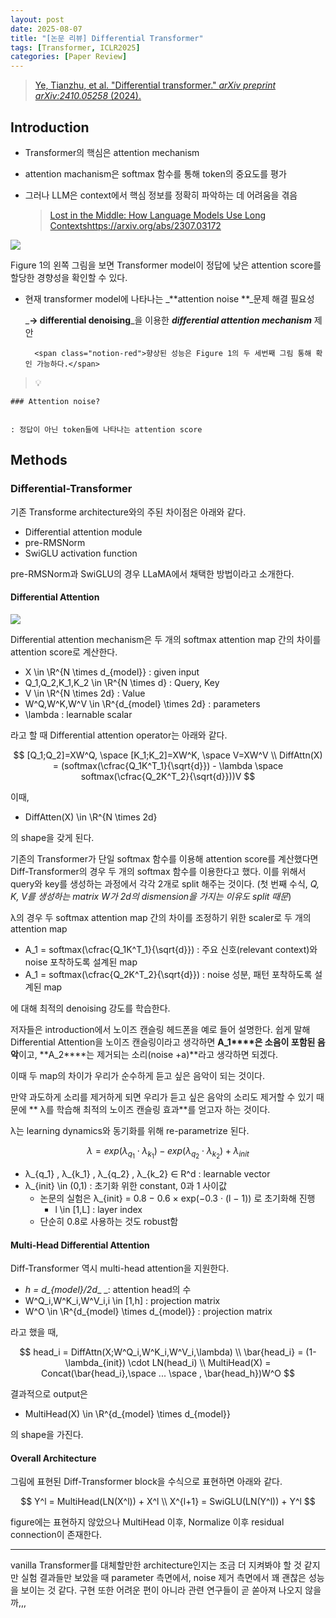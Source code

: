 ```yaml
---
layout: post
date: 2025-08-07
title: "[논문 리뷰] Differential Transformer"
tags: [Transformer, ICLR2025]
categories: [Paper Review]
---
```


> [Ye, Tianzhu, et al. "Differential transformer." ](https://arxiv.org/abs/2410.05258)[_arXiv preprint arXiv:2410.05258_](https://arxiv.org/abs/2410.05258)[ (2024).](https://arxiv.org/abs/2410.05258)



## Introduction

- Transformer의 핵심은 attention mechanism
- attention machanism은 softmax 함수를 통해 token의 중요도를 평가
- 그러나 LLM은 context에서 핵심 정보를 정확히 파악하는 데 어려움을 겪음

	> [Lost in the Middle: How Language Models Use Long Contextshttps://arxiv.org/abs/2307.03172](https://arxiv.org/abs/2307.03172)


![](https://prod-files-secure.s3.us-west-2.amazonaws.com/542b861c-36a8-4051-84e5-8804b6728dba/9083ea56-691a-4752-ae26-47f403431ac8/image.png?X-Amz-Algorithm=AWS4-HMAC-SHA256&X-Amz-Content-Sha256=UNSIGNED-PAYLOAD&X-Amz-Credential=ASIAZI2LB4663L3XJ3AO%2F20250818%2Fus-west-2%2Fs3%2Faws4_request&X-Amz-Date=20250818T081405Z&X-Amz-Expires=3600&X-Amz-Security-Token=IQoJb3JpZ2luX2VjEFgaCXVzLXdlc3QtMiJIMEYCIQC9oA%2BY9w0LftWpE%2FbI3C4hJYzjNmRSp5s4dRWT%2BgZXuQIhALf0ztQlFnm0te2tQRaW9ZgD665ZHvzlYRXl%2FN5h5izyKogECKD%2F%2F%2F%2F%2F%2F%2F%2F%2F%2FwEQABoMNjM3NDIzMTgzODA1IgzcEcDi42NmwKcoqBkq3AOFze3GigYhrdybrZS4a2Udr8JFV2uOWQJRjZ7UbzzUTFzfSsTQ%2B49FSo061By2XJVEWJITNGNGLeSesUABHE0W0EiivjFBW%2B%2F7tZW922Cm72Omv8Zks3JHLPJqbRXmrB2BHJWqrQ6%2F5aysYSDvLt%2BE2zByRWMQ787b%2Bu7poRNgm7mZYMSnybZBqUawzd3W6rRmn8pxLizab1E%2FZNwsQOtjzCHeFi2iRvYp0qWe6kZbCdH7WqFSFP7kkmbHkpLn6BD9jOPq74pFFwHkQYY9HNugJIrLc%2Fbgz8BQuDzHaa1rc8Oug1QKeYmcfIBVFin6AmE8MEYaTUrTd8ahZO%2FfNbSEI%2FJ4IJ50zZsA97Ef8y2PLbbVxP5jxrmT1xjZ0Al26l2Uxm3WSmC%2BBBOIb%2F%2FpGjdeBxsx4LxvMvFQhYTfR6RyAwY2art5KCLmzlKXSf2fkDrXrc%2F6dLaWB7WWNKBsnSLZcp3Iw1xR37H%2FtSVlh68bpXrJ5izkBs7c3SMhGJ0MlA1dF2rJskfA9lfLjj7mjMAea%2FBtuH0Txb9KKzFVcPz0eNFhU1ORznZgqnruyB7cElMLeX7T%2FsjQregQ8XJQ92QZHq0Gh5OjHwOraTy7Y2mflBRdROxNq8Qk8vD6ZDC0qIvFBjqkAY477MOpLy9KWeIRiTNaKMNYHvmTwKsRjHHLlR7BXYDe8QwFhinihmdWbH3DzllBqoWP9AHv7pWbhqxTAfQ5ZrEKPrn9zddZCtFtlIGc9qotM7mMBvo5R%2BzFHol3bWe6g5JNVa%2Fgy0oV1nU9M%2F3onVFJstIo4OoKkCP8CdBnUCA8GBdpFJ%2FurEGr12QVmqJa8x%2FCUtuuYpkKtQdfhhMhkOMNf4MH&X-Amz-Signature=544447adaca3be1654fffac7c1ada0c2ed0e22781f3062cf8019f6cb3315f4bd&X-Amz-SignedHeaders=host&x-amz-checksum-mode=ENABLED&x-id=GetObject)


Figure 1의 왼쪽 그림을 보면 Transformer model이 정답에 낮은 attention score를 할당한 경향성을 확인할 수 있다.

- 현재 transformer model에 나타나는 _**attention noise **_문제 해결 필요성

	_**→ differential denoising**_을 이용한 _**differential attention mechanism**_ 제안


		<span class="notion-red">향상된 성능은 Figure 1의 두 세번째 그림 통해 확인 가능하다.</span>


> 💡 


	### Attention noise?


	: 정답이 아닌 token들에 나타나는 attention score



## Methods



### Differential-Transformer


기존 Transforme architecture와의 주된 차이점은 아래와 같다.

- Differential attention module
- pre-RMSNorm
- SwiGLU activation function

pre-RMSNorm과 SwiGLU의 경우 LLaMA에서 채택한 방법이라고 소개한다.



#### Differential Attention


![](https://prod-files-secure.s3.us-west-2.amazonaws.com/542b861c-36a8-4051-84e5-8804b6728dba/116d70b2-1963-4810-9167-f4c7d8a06e8f/image.png?X-Amz-Algorithm=AWS4-HMAC-SHA256&X-Amz-Content-Sha256=UNSIGNED-PAYLOAD&X-Amz-Credential=ASIAZI2LB4663L3XJ3AO%2F20250818%2Fus-west-2%2Fs3%2Faws4_request&X-Amz-Date=20250818T081405Z&X-Amz-Expires=3600&X-Amz-Security-Token=IQoJb3JpZ2luX2VjEFgaCXVzLXdlc3QtMiJIMEYCIQC9oA%2BY9w0LftWpE%2FbI3C4hJYzjNmRSp5s4dRWT%2BgZXuQIhALf0ztQlFnm0te2tQRaW9ZgD665ZHvzlYRXl%2FN5h5izyKogECKD%2F%2F%2F%2F%2F%2F%2F%2F%2F%2FwEQABoMNjM3NDIzMTgzODA1IgzcEcDi42NmwKcoqBkq3AOFze3GigYhrdybrZS4a2Udr8JFV2uOWQJRjZ7UbzzUTFzfSsTQ%2B49FSo061By2XJVEWJITNGNGLeSesUABHE0W0EiivjFBW%2B%2F7tZW922Cm72Omv8Zks3JHLPJqbRXmrB2BHJWqrQ6%2F5aysYSDvLt%2BE2zByRWMQ787b%2Bu7poRNgm7mZYMSnybZBqUawzd3W6rRmn8pxLizab1E%2FZNwsQOtjzCHeFi2iRvYp0qWe6kZbCdH7WqFSFP7kkmbHkpLn6BD9jOPq74pFFwHkQYY9HNugJIrLc%2Fbgz8BQuDzHaa1rc8Oug1QKeYmcfIBVFin6AmE8MEYaTUrTd8ahZO%2FfNbSEI%2FJ4IJ50zZsA97Ef8y2PLbbVxP5jxrmT1xjZ0Al26l2Uxm3WSmC%2BBBOIb%2F%2FpGjdeBxsx4LxvMvFQhYTfR6RyAwY2art5KCLmzlKXSf2fkDrXrc%2F6dLaWB7WWNKBsnSLZcp3Iw1xR37H%2FtSVlh68bpXrJ5izkBs7c3SMhGJ0MlA1dF2rJskfA9lfLjj7mjMAea%2FBtuH0Txb9KKzFVcPz0eNFhU1ORznZgqnruyB7cElMLeX7T%2FsjQregQ8XJQ92QZHq0Gh5OjHwOraTy7Y2mflBRdROxNq8Qk8vD6ZDC0qIvFBjqkAY477MOpLy9KWeIRiTNaKMNYHvmTwKsRjHHLlR7BXYDe8QwFhinihmdWbH3DzllBqoWP9AHv7pWbhqxTAfQ5ZrEKPrn9zddZCtFtlIGc9qotM7mMBvo5R%2BzFHol3bWe6g5JNVa%2Fgy0oV1nU9M%2F3onVFJstIo4OoKkCP8CdBnUCA8GBdpFJ%2FurEGr12QVmqJa8x%2FCUtuuYpkKtQdfhhMhkOMNf4MH&X-Amz-Signature=e3cf1a52d9e0e52f1fbe67cd603db90f592e1fa3f9af5de330411a9fe4888d03&X-Amz-SignedHeaders=host&x-amz-checksum-mode=ENABLED&x-id=GetObject)


Differential attention mechanism은 두 개의 softmax attention map 간의 차이를 attention score로 계산한다.

- X \in \R^{N \times d\_{model}} : given input
- Q\_1,Q\_2,K\_1,K\_2 \in \R^{N \times d} : Query, Key
- V \in \R^{N \times 2d} : Value
- W^Q,W^K,W^V \in \R^{d\_{model} \times 2d} : parameters
- \lambda : learnable scalar

라고 할 때 Differential attention operator는 아래와 같다.


$$
[Q_1;Q_2]=XW^Q, \space [K_1;K_2]=XW^K, \space V=XW^V \\
DiffAttn(X) = (softmax(\cfrac{Q_1K^T_1}{\sqrt{d}}) - \lambda \space softmax(\cfrac{Q_2K^T_2}{\sqrt{d}}))V
$$


이때,

- DiffAtten(X) \in \R^{N \times 2d}

의 shape을 갖게 된다.


기존의 Transformer가 단일 softmax 함수를 이용해 attention score를 계산했다면 Diff-Transformer의 경우 두 개의 softmax 함수를 이용한다고 했다. 이를 위해서 query와 key를 생성하는 과정에서 각각 2개로 split 해주는 것이다. <span class="notion-red">(첫 번째 수식, </span><span class="notion-red">_Q, K, V를 생성하는 matrix W가 2d의 dismension을 가지는 이유도 split 때문_</span><span class="notion-red">)</span>


 λ의 경우 두 softmax attention map 간의 차이를 조정하기 위한 scaler로 두 개의 attention map

- A\_1 = softmax(\cfrac{Q\_1K^T\_1}{\sqrt{d}}) : 주요 신호(relevant context)와 noise 포착하도록 설계된 map
- A\_1 = softmax(\cfrac{Q\_2K^T\_2}{\sqrt{d}}) : noise 성분, 패턴 포착하도록 설계된 map 

에 대해 최적의 denoising 강도를 학습한다.


저자들은 introduction에서 노이즈 캔슬링 헤드폰을 예로 들어 설명한다. 쉽게 말해 Differential Attention을 노이즈 캔슬링이라고 생각하면 **A\_1****은 소음이 포함된 음악**이고, **A\_2****는 제거되는 소리(noise +a)**라고 생각하면 되겠다. 


이때 두 map의 차이가 우리가 순수하게 듣고 싶은 음악이 되는 것이다. 


만약 과도하게 소리를 제거하게 되면 우리가 듣고 싶은 음악의 소리도 제거할 수 있기 때문에 ** λ를 학습해 최적의 노이즈 캔슬링 효과**를 얻고자 하는 것이다.


λ는 learning dynamics와 동기화를 위해 re-parametrize 된다.


$$
\lambda = exp(\lambda_{q_1} \cdot \lambda_{k_1}) - exp(\lambda_{q_2} \cdot \lambda_{k_2}) + \lambda_{init}
$$

- λ\_{q\_1} , λ\_{k\_1} , λ\_{q\_2} , λ\_{k\_2} ∈ R^d : learnable vector
- λ\_{init} \in (0,1) : 초기화 위한 constant, 0과 1 사이값
	- 논문의 실험은 λ\_{init} = 0.8 − 0.6 × exp(−0.3 · (l − 1)) 로 초기화해 진행
		- l \in [1,L] : layer index
	- 단순히 0.8로 사용하는 것도 robust함


#### **Multi-Head Differential Attention**


Diff-Transformer 역시 multi-head attention을 지원한다.

- _h = d\_{model}/2d__ _: attention head의 수
- W^Q\_i,W^K\_i,W^V\_i,i \in [1,h] : projection matrix
- W^O \in \R^{d\_{model} \times d\_{model}} : projection matrix

라고 했을 때,


$$
head_i = DiffAttn(X;W^Q_i,W^K_i,W^V_i,\lambda) \\
\bar{head_i} = (1-\lambda_{init}) \cdot LN(head_i) \\
MultiHead(X) = Concat(\bar{head_i},\space ... \space , \bar{head_h})W^O
$$


결과적으로 output은

- MultiHead(X) \in \R^{d\_{model} \times d\_{model}}

의 shape을 가진다.



#### Overall Architecture


그림에 표현된 Diff-Transformer block을 수식으로 표현하면 아래와 같다.


$$
Y^l = MultiHead(LN(X^l)) + X^l \\
X^{l+1} = SwiGLU(LN(Y^l)) + Y^l
$$


figure에는 표현하지 않았으나 MultiHead 이후, Normalize 이후 residual connection이 존재한다.


---


vanilla Transformer를 대체할만한 architecture인지는 조금 더 지켜봐야 할 것 같지만 실험 결과들만 보았을 때 parameter 측면에서, noise 제거 측면에서 꽤 괜찮은 성능을 보이는 것 같다. 구현 또한 어려운 편이 아니라 관련 연구들이 곧 쏟아져 나오지 않을까,,,

